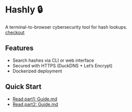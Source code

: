 # Hashly 🔒  
A terminal-to-browser cybersecurity tool for hash lookups.  
[checkout](https://hashly.duckdns.org/)
## Features  
- Search hashes via CLI or web interface  
- Secured with HTTPS (DuckDNS + Let’s Encrypt)  
- Dockerized deployment  

## Quick Start  
- [Read part1: Guide.md](https://github.com/doany1/Hashly-/blob/c6c2df18d3c2336408990d02d7a55f5b408a4ddd/Part1/Guide.md)
- [Read part2: Guide.md](https://github.com/doany1/Hashly-/blob/c6c2df18d3c2336408990d02d7a55f5b408a4ddd/Part2/Guide.md)
